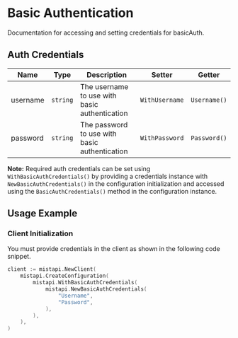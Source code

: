 
# Basic Authentication



Documentation for accessing and setting credentials for basicAuth.

## Auth Credentials

| Name | Type | Description | Setter | Getter |
|  --- | --- | --- | --- | --- |
| username | `string` | The username to use with basic authentication | `WithUsername` | `Username()` |
| password | `string` | The password to use with basic authentication | `WithPassword` | `Password()` |



**Note:** Required auth credentials can be set using `WithBasicAuthCredentials()` by providing a credentials instance with `NewBasicAuthCredentials()` in the configuration initialization and accessed using the `BasicAuthCredentials()` method in the configuration instance.

## Usage Example

### Client Initialization

You must provide credentials in the client as shown in the following code snippet.

```go
client := mistapi.NewClient(
    mistapi.CreateConfiguration(
        mistapi.WithBasicAuthCredentials(
            mistapi.NewBasicAuthCredentials(
                "Username",
                "Password",
            ),
        ),
    ),
)
```


